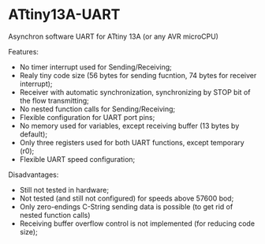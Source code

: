 # ATtiny13A-UART
Asynchron software UART for ATtiny 13A (or any AVR microCPU)

Features:
  + No timer interrupt used for Sending/Receiving;
  + Realy tiny code size (56 bytes for sending fucntion, 74 bytes for receiver interrupt);
  + Receiver with automatic synchronization, synchronizing by STOP bit of the flow transmitting;
  + No nested function calls for Sending/Receiving;
  + Flexible configuration for UART port pins;
  + No memory used for variables, except receiving buffer (13 bytes by default);
  + Only three registers used for both UART functions, except temporary (r0);
  + Flexible UART speed configuration;

Disadvantages:
  - Still not tested in hardware;
  - Not tested (and still not configured) for speeds above 57600 bod;
  - Only zero-endings C-String sending data is possible (to get rid of nested function calls)
  - Receiving buffer overflow control is not implemented (for reducing code size);
